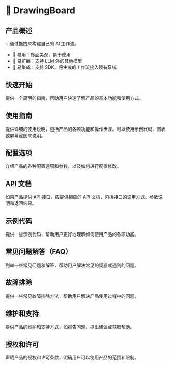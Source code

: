 # 🤖 DrawingBoard

<!-- ciRelease -->

[ci-release-shield]: https://github.com/AI-flow-task/drawing-board/workflows/Release/badge.svg
[ci-release-url]: https://github.com/AI-flow-task/drawing-board/actions/workflows/release.yml

## 产品概述

💡 通过拖拽来构建自己的 AI 工作流。

- 🎨 易用：界面美观，易于使用
- 🧩 易扩展：支持 LLM 外的其他模型
- 🚀 易集成：支持 SDK，将生成的工作流接入现有系统

## 快速开始

提供一个简明的指南，帮助用户快速了解产品的基本功能和使用方式。

## 使用指南

提供详细的使用说明，包括产品的各项功能和操作步骤。可以使用示例代码、图表或屏幕截图来说明。

## 配置选项

介绍产品的各种配置选项和参数，以及如何进行配置修改。

## API 文档

如果产品提供 API 接口，应提供相应的 API 文档，包括接口的调用方式、参数说明和返回结果。

## 示例代码

提供一些示例代码，帮助用户更好地理解如何使用产品的各项功能。

## 常见问题解答（FAQ）

列举一些常见问题和解答，帮助用户解决常见的疑惑或遇到的问题。

## 故障排除

提供一些常见故障排除方法，帮助用户解决产品使用过程中的问题。

## 维护和支持

提供产品的维护和支持方式，如报告问题、提出建议或获取帮助。

## 授权和许可

声明产品的授权和许可条款，明确用户可以使用产品的范围和限制。
